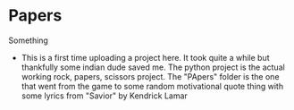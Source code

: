 # Papers
Something
- This is a first time uploading a project here. It took quite a while but thankfully some indian dude saved me. The python project is the actual working rock, papers, scissors project. The "PApers" folder is the one that went from the game to some random motivational quote thing with some lyrics from "Savior" by Kendrick Lamar
